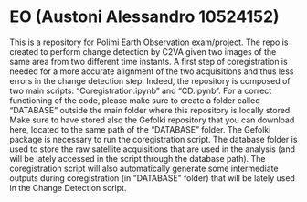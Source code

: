 # EO (Austoni Alessandro 10524152)
This is a repository for Polimi Earth Observation exam/project.
The repo is created to perform change detection by C2VA given two images of the same area from two different time instants. A first step of coregistration is needed for a more accurate alignment of the two acquisitions and thus less errors in the change detection step. Indeed, the repository is composed of two main scripts: “Coregistration.ipynb” and “CD.ipynb”.
For a correct functioning of the code, please make sure to create a folder called “DATABASE” outside the main folder where this repository is locally stored. Make sure to have stored also the Gefolki repository that you can download here, located to the same path of the “DATABASE” folder.
The Gefolki package is necessary to run the coregistration script.
The database folder is used to store the raw satellite acquisitions that are used in the analysis (and will be lately accessed in the script through the database path). The coregistration script will also automatically generate some intermediate outputs during coregistration (in "DATABASE" folder) that will be lately used in the Change Detection script.
